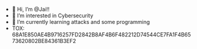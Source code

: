 - 👋 Hi, I’m @Jai!!
- 👀 I’m interested in Cybersecurity
- 🌱 I’m currently learning attacks and some programming
- TOX: 68A1E850AE4B9716257FD2842B8AF4B6F482212D74544CE7FA1F4B6573620802BE84361B3EF2

